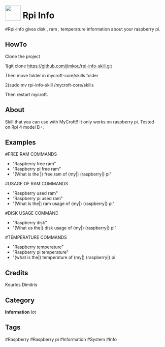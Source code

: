 # <img src="https://raw.githack.com/FortAwesome/Font-Awesome/master/svgs/solid/gem.svg" card_color="#40DBB0" width="50" height="50" style="vertical-align:bottom"/> Rpi Info
#Rpi-info gives disk , ram , temperature information about your raspberry pi.


## HowTo
Clone the project

1)git clone https://github.com/jimkou/rpi-info-skill.git

Then move folder in mycroft-core/skills folder

2)sudo mv rpi-info-skill /mycroft-core/skills

Then restart mycroft.

## About
Skill that you can use with MyCroft!!
It only works on raspberry pi. Tested on Rpi 4 model B+.

## Examples

#FREE RAM COMMANDS
* "Raspberry free ram"
* "Raspberry pi free ram"
* "(What is the |) free ram of (my|) (raspberry|) pi"

#USAGE OF RAM COMMANDS
* "Raspberry used ram"
* "Raspberry pi used ram"
* "(What is the|) ram usage of (my|) (raspberry|) pi"

#DISK USAGE COMMAND
* "Raspberry disk"
* "(What us the|) disk usage of (my|) (raspberry|) pi"

#TEMPERATURE COMMANDS
* "Raspberry temperature"
* "Raspberry pi temperature"
* "(what is the|) temperature of (my|) (raspberry|) pi

## Credits
Kourlos Dimitris

## Category
**Information**
Iot

## Tags
#Raspberry
#Raspberry pi
#Information
#System
#Info

